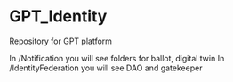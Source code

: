 # GPT_Identity
Repository for GPT platform

In /Notification you will see folders for ballot, digital twin
In /IdentityFederation you will see DAO and gatekeeper
